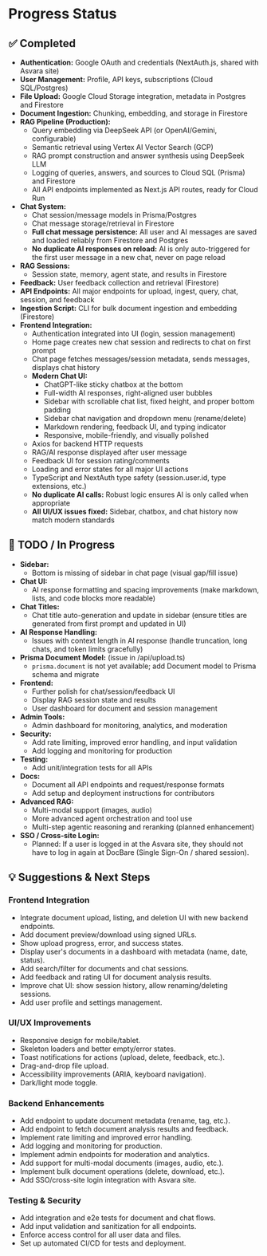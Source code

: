 # Progress Status

## ✅ Completed

- **Authentication:** Google OAuth and credentials (NextAuth.js, shared with Asvara site)
- **User Management:** Profile, API keys, subscriptions (Cloud SQL/Postgres)
- **File Upload:** Google Cloud Storage integration, metadata in Postgres and Firestore
- **Document Ingestion:** Chunking, embedding, and storage in Firestore
- **RAG Pipeline (Production):**
  - Query embedding via DeepSeek API (or OpenAI/Gemini, configurable)
  - Semantic retrieval using Vertex AI Vector Search (GCP)
  - RAG prompt construction and answer synthesis using DeepSeek LLM
  - Logging of queries, answers, and sources to Cloud SQL (Prisma) and Firestore
  - All API endpoints implemented as Next.js API routes, ready for Cloud Run
- **Chat System:**
  - Chat session/message models in Prisma/Postgres
  - Chat message storage/retrieval in Firestore
  - **Full chat message persistence:** All user and AI messages are saved and loaded reliably from Firestore and Postgres
  - **No duplicate AI responses on reload:** AI is only auto-triggered for the first user message in a new chat, never on page reload
- **RAG Sessions:**
  - Session state, memory, agent state, and results in Firestore
- **Feedback:** User feedback collection and retrieval (Firestore)
- **API Endpoints:** All major endpoints for upload, ingest, query, chat, session, and feedback
- **Ingestion Script:** CLI for bulk document ingestion and embedding (Firestore)
- **Frontend Integration:**
  - Authentication integrated into UI (login, session management)
  - Home page creates new chat session and redirects to chat on first prompt
  - Chat page fetches messages/session metadata, sends messages, displays chat history
  - **Modern Chat UI:**
    - ChatGPT-like sticky chatbox at the bottom
    - Full-width AI responses, right-aligned user bubbles
    - Sidebar with scrollable chat list, fixed height, and proper bottom padding
    - Sidebar chat navigation and dropdown menu (rename/delete)
    - Markdown rendering, feedback UI, and typing indicator
    - Responsive, mobile-friendly, and visually polished
  - Axios for backend HTTP requests
  - RAG/AI response displayed after user message
  - Feedback UI for session rating/comments
  - Loading and error states for all major UI actions
  - TypeScript and NextAuth type safety (session.user.id, type extensions, etc.)
  - **No duplicate AI calls:** Robust logic ensures AI is only called when appropriate
  - **All UI/UX issues fixed:** Sidebar, chatbox, and chat history now match modern standards

## 🚧 TODO / In Progress

- **Sidebar:**
  - Bottom is missing of sidebar in chat page (visual gap/fill issue)
- **Chat UI:**
  - AI response formatting and spacing improvements (make markdown, lists, and code blocks more readable)
- **Chat Titles:**
  - Chat title auto-generation and update in sidebar (ensure titles are generated from first prompt and updated in UI)
- **AI Response Handling:**
  - Issues with context length in AI response (handle truncation, long chats, and token limits gracefully)
- **Prisma Document Model:** (issue in /api/upload.ts)
  - `prisma.document` is not yet available; add Document model to Prisma schema and migrate
- **Frontend:**
  - Further polish for chat/session/feedback UI
  - Display RAG session state and results
  - User dashboard for document and session management
- **Admin Tools:**
  - Admin dashboard for monitoring, analytics, and moderation
- **Security:**
  - Add rate limiting, improved error handling, and input validation
  - Add logging and monitoring for production
- **Testing:**
  - Add unit/integration tests for all APIs
- **Docs:**
  - Document all API endpoints and request/response formats
  - Add setup and deployment instructions for contributors
- **Advanced RAG:**
  - Multi-modal support (images, audio)
  - More advanced agent orchestration and tool use
  - Multi-step agentic reasoning and reranking (planned enhancement)
- **SSO / Cross-site Login:**
  - Planned: If a user is logged in at the Asvara site, they should not have to log in again at DocBare (Single Sign-On / shared session).

## 💡 Suggestions & Next Steps

### Frontend Integration
- Integrate document upload, listing, and deletion UI with new backend endpoints.
- Add document preview/download using signed URLs.
- Show upload progress, error, and success states.
- Display user's documents in a dashboard with metadata (name, date, status).
- Add search/filter for documents and chat sessions.
- Add feedback and rating UI for document analysis results.
- Improve chat UI: show session history, allow renaming/deleting sessions.
- Add user profile and settings management.

### UI/UX Improvements
- Responsive design for mobile/tablet.
- Skeleton loaders and better empty/error states.
- Toast notifications for actions (upload, delete, feedback, etc.).
- Drag-and-drop file upload.
- Accessibility improvements (ARIA, keyboard navigation).
- Dark/light mode toggle.

### Backend Enhancements
- Add endpoint to update document metadata (rename, tag, etc.).
- Add endpoint to fetch document analysis results and feedback.
- Implement rate limiting and improved error handling.
- Add logging and monitoring for production.
- Implement admin endpoints for moderation and analytics.
- Add support for multi-modal documents (images, audio, etc.).
- Implement bulk document operations (delete, download, etc.).
- Add SSO/cross-site login integration with Asvara site.

### Testing & Security
- Add integration and e2e tests for document and chat flows.
- Add input validation and sanitization for all endpoints.
- Enforce access control for all user data and files.
- Set up automated CI/CD for tests and deployment. 